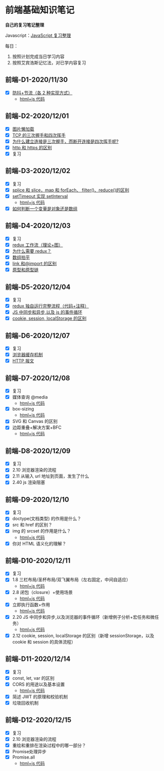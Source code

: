 # 前端基础知识笔记

**自己的复习笔记整理**

Javascript：[JavaScript 复习整理](https://www.wolai.com/mary/sxD9sU5x4MBmP5EpaGFAph#kbymPXgCamKVgCksfJiQpN)

每日：

1. 按照计划完成当日学习内容
2. 按照艾宾浩斯记忆法，对已学内容复习

## 前端-D1-2020/11/30
-   [x] [防抖+节流（各 2 种实现方式）](https://www.wolai.com/mary/31tAtZhJXZU86nR5wueUWt#oE31y4MiDySb6Ebdeu9htH)
    -   [html+js 代码](2020-11-30/防抖节流.html)

## 前端-D2-2020/12/01
-   [x] [图片懒加载](https://www.wolai.com/mary/ejfAPog1qaAu7NDKpt45mx)
-   [x] [TCP 的三次握手和四次挥手](https://www.wolai.com/mary/inf1zCaoMJdRCYoZQXhALC)
-   [x] [为什么建立连接是三次握手，而断开连接是四次挥手呢?](https://www.wolai.com/mary/vn4gmFeiivV3wob6vX8GVa)
-   [x] [http 和 https 的区别](https://www.wolai.com/mary/kbymPXgCamKVgCksfJiQpN)
-   [x] 复习

## 前端-D3-2020/12/02
-   [x] 复习
-   [x] [splice 和 slice，map 和 forEach、 filter()、reduce()的区别](https://www.wolai.com/mary/4d3HuSKg2c4K3CHnDDWkYt)
-   [x] [setTimeout 实现 setInterval](https://www.wolai.com/mary/wvPwz4FhRqgaze9SRypxPY)
    -   [html+js 代码](2020-12-02/用setTImeout实现setInterval.html)
-   [x] [如何判断一个变量是对象还是数组](https://www.wolai.com/mary/rPktXJ2xocawfXnX1vqTeD)

## 前端-D4-2020/12/03
-   [x] 复习
-   [x] [redux 工作流（理论+图）](https://www.wolai.com/mary/tFsQmZwzvzxHuvr1FcPpPY)
-   [x] [为什么需要 redux？](https://www.wolai.com/mary/m7FQAtFtFpvpWnsgEpkqGy)
-   [x] [数组拍平](https://www.wolai.com/mary/xeDL9FvoMQHQoaj7eYGvga)
-   [x] [link 和@import 的区别](https://www.wolai.com/mary/4BzVhqrtJSzWiMYRTZik1Y)
-   [x] [原型和原型链](https://www.wolai.com/mary/kNxiaTie7PHSBFG3MntuJz)

## 前端-D5-2020/12/04
-   [x] 复习
-   [x] [redux 独自运行完整流程（代码+注释）](https://www.wolai.com/mary/mL7ZWpottr6ZJqwaeazPm7)
-   [x] [JS 中同步和异步,以及 js 的事件循环](https://www.wolai.com/mary/eYhJjyyUyijoPm4xNbhi6B)
-   [x] [cookie, session, localStorage 的区别](https://www.wolai.com/mary/9YQmgfdHUHDrhEvzv9jTUg)

## 前端-D6-2020/12/07
-   [x] 复习
-   [x] [浏览器缓存机制](https://www.wolai.com/mary/6kL4mn5WTKxy9xyTe6eWeD)
-   [x] [HTTP 报文](https://www.wolai.com/mary/ckVDvcNBSkbg4nF2ipfAZo)

## 前端-D7-2020/12/08
-   [x] 复习
-   [x] 媒体查询 @media
    -   [html+js 代码](2020-12-08/媒体查询.html)
-   [x] box-sizing
    -   [html+js 代码](2020-12-08/盒模型.html)
-   [x] SVG 和 Canvas 的区别
-   [x] 边距重叠+解决方案+BFC
    -   [html+js 代码](2020-12-08/边距重叠.html)

## 前端-D8-2020/12/09
-   [x] 复习
-   [x] 2.10 浏览器渲染的流程
-   [x] 2.11 从输入 url 地址到页面，发生了什么
-   [x] 2.40 js 渲染阻塞

## 前端-D9-2020/12/10
-   [x] 复习
-   [x] doctype(文档类型) 的作用是什么？
-   [x] src 和 href 的区别？
-   [x] img 的 srcset 的作用是什么？
    -   [html+js 代码](2020-12-10/srcset.html)
-   [x] 你对 HTML 语义化的理解？

## 前端-D10-2020/12/11
-   [x] 复习
-   [x] 1.8 三栏布局/圣杯布局/双飞翼布局（左右固定，中间自适应）
     -   [html+js 代码](2020-12-11/三栏.html)
-   [x] 2.8 闭包（closure）+使用场景
     -   [html+js 代码](2020-12-11/闭包.js)
-   [x] 立即执行函数+作用
     -   [html+js 代码](2020-12-11/立即执行函数.html)
-   [x] 2.20 JS 中同步和异步,以及浏览器的事件循环（新增例子分析+宏任务和微任务）
     -   [html+js 代码](2020-12-11/事件循环.html)
-   [x] 2.12 cookie, session, localStorage 的区别（新增 sessionStorage，以及 cookie 和 session 的具体流程）

## 前端-D11-2020/12/14
- [x] 复习
- [x] const, let, var 的区别
- [x] CORS 的用途以及基本设置
     -   [html+js 代码](2020-12-14/CORS.html)
- [x] 简述 JWT 的原理和校验机制
- [x] 垃圾回收机制

## 前端-D12-2020/12/15
- [x] 复习
- [x] 2.10 浏览器渲染的流程
- [x] 重绘和重排在渲染过程中的哪一部分？
- [x] Promise处理异步
- [x] Promise.all
   -   [html+js 代码](2020-12-15)